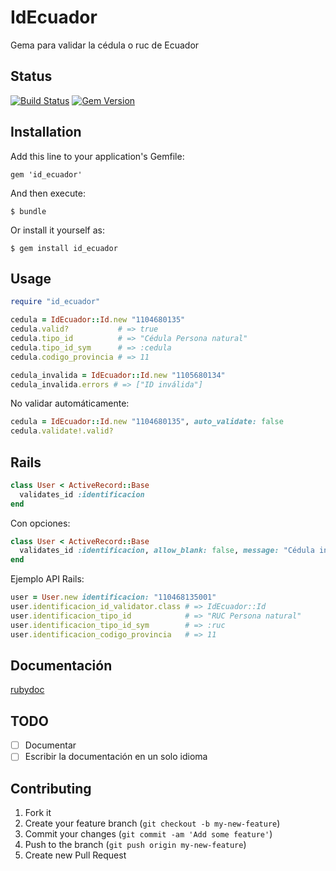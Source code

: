 # IdEcuador

Gema para validar la cédula o ruc de Ecuador

## Status

[![Build Status](https://travis-ci.org/macool/id_ecuador.png?branch=master)](https://travis-ci.org/macool/id_ecuador)
[![Gem Version](https://badge.fury.io/rb/id_ecuador.png)](http://badge.fury.io/rb/id_ecuador)

## Installation

Add this line to your application's Gemfile:

    gem 'id_ecuador'

And then execute:

    $ bundle

Or install it yourself as:

    $ gem install id_ecuador

## Usage

```ruby
require "id_ecuador"

cedula = IdEcuador::Id.new "1104680135"
cedula.valid?           # => true
cedula.tipo_id          # => "Cédula Persona natural"
cedula.tipo_id_sym      # => :cedula
cedula.codigo_provincia # => 11

cedula_invalida = IdEcuador::Id.new "1105680134"
cedula_invalida.errors # => ["ID inválida"]
```

No validar automáticamente:

```ruby
cedula = IdEcuador::Id.new "1104680135", auto_validate: false
cedula.validate!.valid?
```

## Rails

```ruby
class User < ActiveRecord::Base
  validates_id :identificacion
end
```

Con opciones:

```ruby
class User < ActiveRecord::Base
  validates_id :identificacion, allow_blank: false, message: "Cédula inválida", only: [:cedula, :ruc]
end
```

Ejemplo API Rails:

```ruby
user = User.new identificacion: "110468135001"
user.identificacion_id_validator.class # => IdEcuador::Id
user.identificacion_tipo_id            # => "RUC Persona natural"
user.identificacion_tipo_id_sym        # => :ruc
user.identificacion_codigo_provincia   # => 11
```

## Documentación

[rubydoc](http://rubydoc.info/github/macool/id_ecuador/master/frames)

## TODO

- [ ] Documentar
- [ ] Escribir la documentación en un solo idioma

## Contributing

1. Fork it
2. Create your feature branch (`git checkout -b my-new-feature`)
3. Commit your changes (`git commit -am 'Add some feature'`)
4. Push to the branch (`git push origin my-new-feature`)
5. Create new Pull Request

